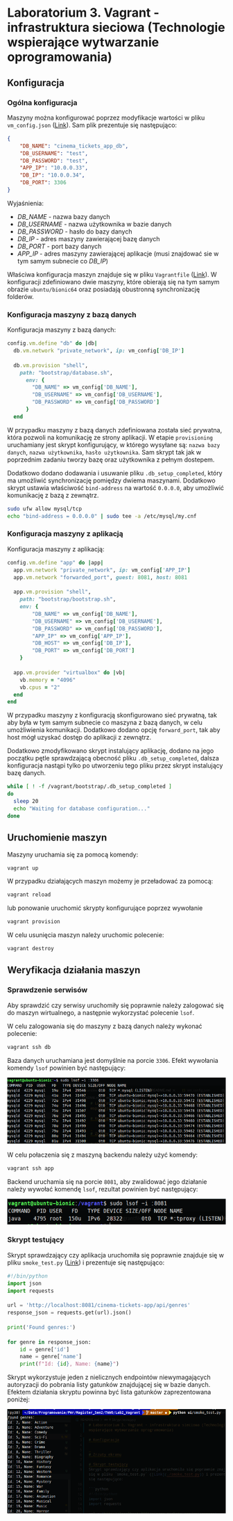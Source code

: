 # Laboratorium 3. Vagrant - infrastruktura sieciowa (Technologie wspierające wytwarzanie oprogramowania)

## Konfiguracja

### Ogólna konfiguracja

Maszyny można konfigurować poprzez modyfikacje wartości w pliku `vm_config.json` ([Link](./vm_config.json)). Sam plik prezentuje się następująco:

```json
{
    "DB_NAME": "cinema_tickets_app_db",
    "DB_USERNAME": "test",
    "DB_PASSWORD": "test",
    "APP_IP": "10.0.0.33",
    "DB_IP": "10.0.0.34",
    "DB_PORT": 3306
}
```

Wyjaśnienia:

* *DB_NAME* - nazwa bazy danych
* *DB_USERNAME* - nazwa użytkownika w bazie danych
* *DB_PASSWORD* - hasło do bazy danych
* *DB_IP* - adres maszyny zawierającej bazę danych
* *DB_PORT* - port bazy danych
* *APP_IP* - adres maszyny zawierającej aplikacje (musi znajdować sie w tym samym subnecie co *DB_IP*)

Właściwa konfiguracja maszyn znajduje się w pliku `Vagrantfile` ([Link](./Vagrantfile)). W konfiguracji zdefiniowano dwie maszyny, które obierają się na tym samym obrazie `ubuntu/bionic64` oraz posiadają obustronną synchronizację folderów.

### Konfiguracja maszyny z bazą danych

Konfiguracja maszyny z bazą danych:

```ruby
config.vm.define "db" do |db|
  db.vm.network "private_network", ip: vm_config['DB_IP']
  
  db.vm.provision "shell",
    path: "bootstrap/database.sh",
      env: {
        "DB_NAME" => vm_config['DB_NAME'],
        "DB_USERNAME" => vm_config['DB_USERNAME'],
        "DB_PASSWORD" => vm_config['DB_PASSWORD']
      }
  end
```

W przypadku maszyny z bazą danych zdefiniowana została sieć prywatna, która pozwoli na komunikację ze strony aplikacji. W etapie `provisioning` uruchamiany jest skrypt konfigurujący, w którego wysyłane są: `nazwa bazy danych`, `nazwa użytkownika`, `hasło użytkownika`. Sam skrypt tak jak w poprzednim zadaniu tworzy bazę oraz użytkownika z pełnym dostepem.

Dodatkowo dodano dodawania i usuwanie pliku `.db_setup_completed`, który ma umożliwić synchronizację pomiędzy dwiema maszynami. Dodatkowo skrypt ustawia właściwość `bind-address` na wartość `0.0.0.0`, aby umożliwić komunikację z bazą z zewnątrz.

```bash
sudo ufw allow mysql/tcp
echo "bind-address = 0.0.0.0" | sudo tee -a /etc/mysql/my.cnf
```

### Konfiguracja maszyny z aplikacją

Konfiguracja maszyny z aplikacją:

```ruby
config.vm.define "app" do |app|
  app.vm.network "private_network", ip: vm_config['APP_IP']
  app.vm.network "forwarded_port", guest: 8081, host: 8081

  app.vm.provision "shell",
    path: "bootstrap/bootstrap.sh",
    env: {
        "DB_NAME" => vm_config['DB_NAME'],
        "DB_USERNAME" => vm_config['DB_USERNAME'],
        "DB_PASSWORD" => vm_config['DB_PASSWORD'],
        "APP_IP" => vm_config['APP_IP'],
        "DB_HOST" => vm_config['DB_IP'],
        "DB_PORT" => vm_config['DB_PORT']
    }

  app.vm.provider "virtualbox" do |vb|
    vb.memory = "4096"
    vb.cpus = "2"
  end
end
```

W przypadku maszyny z konfiguracją skonfigurowano sieć prywatną, tak aby była w tym samym subnecie co maszyna z bazą danych, w celu umożliwienia komunikacji. Dodatkowo dodano opcję `forward_port`, tak aby host mógł uzyskać dostęp do aplikacji z zewnątrz.

Dodatkowo zmodyfikowano skrypt instalujący aplikację, dodano na jego początku pętle sprawdzającą obecność pliku `.db_setup_completed`, dalsza konfiguracja nastąpi tylko po utworzeniu tego pliku przez skrypt instalujący bazę danych.

```bash
while [ ! -f /vagrant/bootstrap/.db_setup_completed ]
do
  sleep 20
  echo "Waiting for database configuration..."
done
```

## Uruchomienie maszyn

Maszyny uruchamia się za pomocą komendy:

```bash
vagrant up
```

W przypadku działających maszyn możemy je przeładować za pomocą:

```bash
vagrant reload
```

lub ponowanie uruchomić skrypty konfigurujące poprzez wywołanie

```bash
vagrant provision
```

W celu usunięcia maszyn należy uruchomic polecenie:

```bash
vagrant destroy
```

## Weryfikacja działania maszyn

### Sprawdzenie serwisów

Aby sprawdzić czy serwisy uruchomiły się poprawnie należy zalogować się do maszyn wirtualnego, a następnie wykorzystać polecenie `lsof`.

W celu zalogowania się do maszyny z bazą danych należy wykonać polecenie:

```bash
vagrant ssh db
```

Baza danych uruchamiana jest domyślnie na porcie `3306`. Efekt wywołania komendy `lsof` powinien być następujący:

![Db lsof](./screenshots/db_lsof.png)

W celu połaczenia się z maszyną backendu należy użyć komendy:

```bash
vagrant ssh app
```

Backend uruchamia się na porcie `8081`, aby zwalidować jego działanie należy wywołać komendę `lsof`, rezultat powinien być następujący:

![App lsof](./screenshots/app_lsof.png)

### Skrypt testujący

Skrypt sprawdzający czy aplikacja uruchomiła się poprawnie znajduje się w pliku `smoke_test.py` ([Link](./smoke_test.py)) i prezentuje się następująco:

```python
#!/bin/python
import json
import requests

url = 'http://localhost:8081/cinema-tickets-app/api/genres'
response_json = requests.get(url).json()

print('Found genres:')

for genre in response_json:
    id = genre['id']
    name = genre['name']
    print(f"Id: {id}, Name: {name}")
```

Skrypt wykorzystuje jeden z nielicznych endpointów niewymagających autoryzacji do pobrania listy gatunków znajdującej się w bazie danych. Efektem działania skryptu powinna być lista gatunków zaprezentowana poniżej:

![Script results](./screenshots/smoke_test.png)